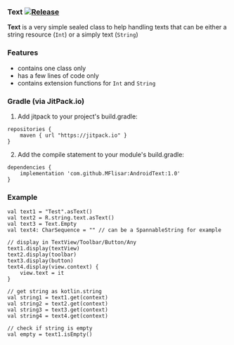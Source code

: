 ### Text [![Release](https://jitpack.io/v/MFlisar/AndroidText.svg)](https://jitpack.io/#MFlisar/AndroidText)

**Text** is a very simple sealed class to help handling texts that can be either a string resource (`Int`) or a simply text (`String`)

### Features

* contains one class only
* has a few lines of code only
* contains extension functions for `Int` and `String`

### Gradle (via JitPack.io)

1) Add jitpack to your project's build.gradle:
```
repositories {
	maven { url "https://jitpack.io" }
}
```

2) Add the compile statement to your module's build.gradle:
```
dependencies {
	implementation 'com.github.MFlisar:AndroidText:1.0'
}
```

### Example

```
val text1 = "Test".asText()
val text2 = R.string.text.asText()
val text3 = Text.Empty
val text4: CharSequence = "" // can be a SpannableString for example

// display in TextView/Toolbar/Button/Any
text1.display(textView)
text2.display(toolbar)
text3.display(button)
text4.display(view.context) {
	view.text = it
}

// get string as kotlin.string
val string1 = text1.get(context)
val string2 = text2.get(context)
val string3 = text3.get(context)
val string4 = text4.get(context)

// check if string is empty
val empty = text1.isEmpty()